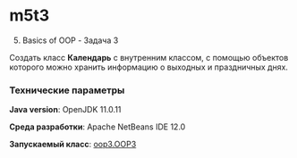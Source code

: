 # m5t3

5. Basics of OOP - Задача 3

Создать класс **Календарь** с внутренним классом, с помощью объектов 
которого можно хранить информацию о выходных и праздничных днях.

### Технические параметры

**Java version**: OpenJDK 11.0.11

**Среда разработки**: Apache NetBeans IDE 12.0

**Запускаемый класс**: [oop3.OOP3](https://github.com/aabyodj/java0online/blob/master/5%20OOP/OOP3/src/oop3/OOP3.java)
